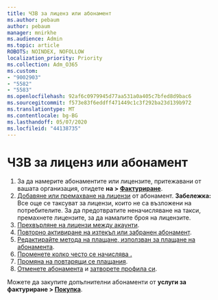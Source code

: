 ```yaml
---
title: ЧЗВ за лиценз или абонамент
ms.author: pebaum
author: pebaum
manager: mnirkhe
ms.audience: Admin
ms.topic: article
ROBOTS: NOINDEX, NOFOLLOW
localization_priority: Priority
ms.collection: Adm_O365
ms.custom:
- "9002903"
- "5582"
- "5583"
ms.openlocfilehash: 92af6c0979945d77aa531a0a405c7bfed8d9bac6
ms.sourcegitcommit: f573e83f6eddff471449c1c3f292ba23d139b972
ms.translationtype: MT
ms.contentlocale: bg-BG
ms.lasthandoff: 05/07/2020
ms.locfileid: "44138735"
---
```

# <a name="license-or-subscription-faq"></a>ЧЗВ за лиценз или абонамент

1. За да намерите абонаментите или лицензите, притежавани от вашата организация, отидете **на > [Фактуриране](https://go.microsoft.com/fwlink/p/?linkid=842054)**. 
2. [Добавяне или премахване на лицензи](https://docs.microsoft.com/alchemyinsights/how-to-add-or-reduce-licenses) от абонамент. **Забележка:** Все още се таксуват за лицензи, които не са възложени на потребителите. За да предотвратите неначисляване на такси, премахнете лицензите, за да намалите броя на лицензите. 
3. [Прехвърляне на лицензи между акаунти](https://docs.microsoft.com/alchemyinsights/transfer-licenses-between-tenants). 
4. [Повторно активиране на изтекъл или забранен абонамент](https://go.microsoft.com/fwlink/?linkid=2117519). 
5. [Редактирайте метода на плащане, използван за плащане на абонамента](https://go.microsoft.com/fwlink/?linkid=2117167). 
6. [Променете колко често се начислява .](https://go.microsoft.com/fwlink/?linkid=2119112) 
7. [Промяна на повтарящи се плащания](https://go.microsoft.com/fwlink/?linkid=2119216). 
8. [Отменете абонамента](https://go.microsoft.com/fwlink/?linkid=2119113) и [затворете профила си](https://docs.microsoft.com/alchemyinsights/how-to-close-your-account). 

Можете да закупите допълнителни абонаменти от **услуги за фактуриране > [Покупка](https://go.microsoft.com/fwlink/p/?linkid=868433)**.
